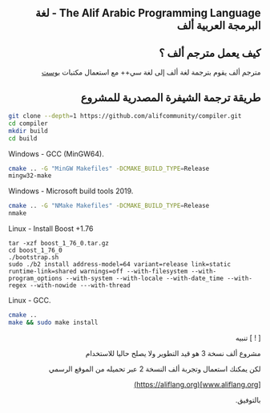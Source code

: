 <div dir=rtl>

The Alif Arabic Programming Language - لغة البرمجة العربية ألف
-----------------------------------------------------------

كيف يعمل مترجم ألف ؟
-------

مترجم ألف يقوم بترجمة لغة ألف إلى لغة سي++ مع استعمال مكتبات 
[بوست](https://boost.org)

طريقة ترجمة الشيفرة المصدرية للمشروع
---------

<div dir=ltr>

```bash
git clone --depth=1 https://github.com/alifcommunity/compiler.git
cd compiler
mkdir build
cd build
```
  
Windows - GCC (MinGW64).

```bash
cmake .. -G "MinGW Makefiles" -DCMAKE_BUILD_TYPE=Release
mingw32-make
```

Windows - Microsoft build tools 2019.

```bash
cmake .. -G "NMake Makefiles" -DCMAKE_BUILD_TYPE=Release 
nmake
```

Linux - Install Boost +1.76
```wget https://boostorg.jfrog.io/artifactory/main/release/1.76.0/source/boost_1_76_0.tar.gz
tar -xzf boost_1_76_0.tar.gz
cd boost_1_76_0
./bootstrap.sh
sudo ./b2 install address-model=64 variant=release link=static runtime-link=shared warnings=off --with-filesystem --with-program_options --with-system --with-locale --with-date_time --with-regex --with-nowide ---with-thread 
```

Linux - GCC.

```bash
cmake ..
make && sudo make install
```

</div>

[ ! ] تنبيه

مشروع ألف نسخة 3 هو قيد التطوير ولا يصلح حاليا للاستخدام

لكن يمكنك استعمال وتجربة ألف النسخة 2 عبر تحميله من الموقع الرسمي

[www.aliflang.org](https://aliflang.org)

بالتوفيق.

</div>

